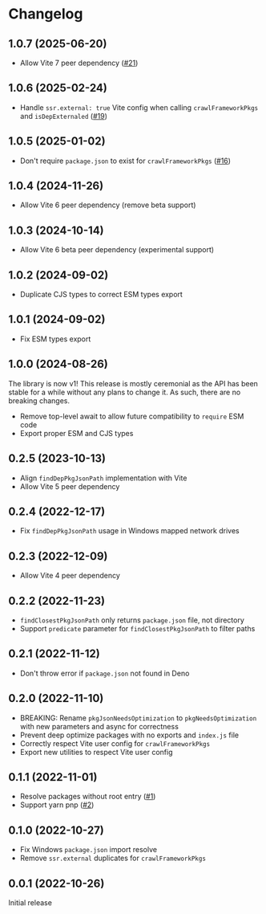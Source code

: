 # Changelog

## 1.0.7 (2025-06-20)

- Allow Vite 7 peer dependency ([#21](https://github.com/svitejs/vitefu/pull/21))

## 1.0.6 (2025-02-24)

- Handle `ssr.external: true` Vite config when calling `crawlFrameworkPkgs` and `isDepExternaled` ([#19](https://github.com/svitejs/vitefu/pull/19))

## 1.0.5 (2025-01-02)

- Don't require `package.json` to exist for `crawlFrameworkPkgs` ([#16](https://github.com/svitejs/vitefu/pull/16))

## 1.0.4 (2024-11-26)

- Allow Vite 6 peer dependency (remove beta support)

## 1.0.3 (2024-10-14)

- Allow Vite 6 beta peer dependency (experimental support)

## 1.0.2 (2024-09-02)

- Duplicate CJS types to correct ESM types export

## 1.0.1 (2024-09-02)

- Fix ESM types export

## 1.0.0 (2024-08-26)

The library is now v1! This release is mostly ceremonial as the API has been stable for a while without any plans to change it. As such, there are no breaking changes.

- Remove top-level await to allow future compatibility to `require` ESM code
- Export proper ESM and CJS types

## 0.2.5 (2023-10-13)

- Align `findDepPkgJsonPath` implementation with Vite
- Allow Vite 5 peer dependency

## 0.2.4 (2022-12-17)

- Fix `findDepPkgJsonPath` usage in Windows mapped network drives

## 0.2.3 (2022-12-09)

- Allow Vite 4 peer dependency

## 0.2.2 (2022-11-23)

- `findClosestPkgJsonPath` only returns `package.json` file, not directory
- Support `predicate` parameter for `findClosestPkgJsonPath` to filter paths

## 0.2.1 (2022-11-12)

- Don't throw error if `package.json` not found in Deno

## 0.2.0 (2022-11-10)

- BREAKING: Rename `pkgJsonNeedsOptimization` to `pkgNeedsOptimization` with new parameters and async for correctness
- Prevent deep optimize packages with no exports and `index.js` file
- Correctly respect Vite user config for `crawlFrameworkPkgs`
- Export new utilities to respect Vite user config

## 0.1.1 (2022-11-01)

- Resolve packages without root entry ([#1](https://github.com/svitejs/vitefu/issues/1))
- Support yarn pnp ([#2](https://github.com/svitejs/vitefu/issues/2))

## 0.1.0 (2022-10-27)

- Fix Windows `package.json` import resolve
- Remove `ssr.external` duplicates for `crawlFrameworkPkgs`

## 0.0.1 (2022-10-26)

Initial release
